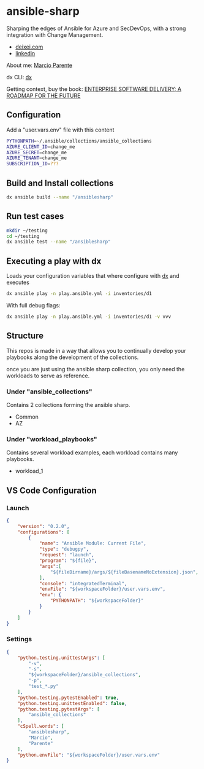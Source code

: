 # ansible-sharp

Sharping the edges of Ansible for Azure and SecDevOps, with a strong integration with Change Management.

- [deixei.com](http://www.deixei.com)
- [linkedin](https://www.linkedin.com/company/deixei/)

About me: [Marcio Parente](./ABOUTME.md)

dx CLI: [dx](https://github.com/deixei/dx)

Getting context, buy the book: [ENTERPRISE SOFTWARE DELIVERY: A ROADMAP FOR THE FUTURE]([./BOOK.md](https://www.amazon.de/-/en/Marcio-Parente/dp/B0CXTJZJ2X/ref=sr_1_2?crid=2WMPLAVA97359&dib=eyJ2IjoiMSJ9.uZ-anerlZaumQP_1MA3O82nuH7ArezxsMcK6KBZODqea9iaGz2-gYgIkJM-WjtN5IS6VTx5WR5iKzPgtzuiV-5x1GOJmqPAqhnxrd6cf8tztn4_asv3ZH_lowYizmFgSUN_dIez0twxJbu8FW3TtM8PcdqJlwrM5t0v-35s5C8sY56A0pTilntkej-vciGxkFw1ft_kbEdw7cSl6nzvTGVbi3kvRvg15JVx10B5rp80.ugVg-pG2AoXr7gUwn9QuYygFkcvyno9Vnhiipm-CmQg&dib_tag=se&keywords=enterprise+software+delivery&qid=1711349518&sprefix=%2Caps%2C82&sr=8-2))

## Configuration

Add a "user.vars.env" file with this content

```bash
PYTHONPATH=~/.ansible/collections/ansible_collections
AZURE_CLIENT_ID=change_me
AZURE_SECRET=change_me
AZURE_TENANT=change_me
SUBSCRIPTION_ID=???
```

## Build and Install collections

```bash
dx ansible build --name "/ansiblesharp"
```

## Run test cases

```bash
mkdir ~/testing
cd ~/testing
dx ansible test --name "/ansiblesharp"
```

## Executing a play with dx

Loads your configuration variables that where configure with [dx](https://github.com/deixei/dx) and executes

```bash
dx ansible play -n play.ansible.yml -i inventories/d1
```

With full debug flags:

```bash
dx ansible play -n play.ansible.yml -i inventories/d1 -v vvv
```

## Structure

This repos is made in a way that allows you to continually develop your playbooks along the development of the collections.

once you are just using the ansible sharp collection, you only need the workloads to serve as reference.

### Under "ansible_collections"

Contains 2 collections forming the ansible sharp.

- Common
- AZ

### Under "workload_playbooks"

Contains several workload examples, each workload contains many playbooks.

- workload_1

## VS Code Configuration

### Launch

```json
{
    "version": "0.2.0",
    "configurations": [
        {
            "name": "Ansible Module: Current File",
            "type": "debugpy",
            "request": "launch",
            "program": "${file}",
            "args":[
                "${fileDirname}/args/${fileBasenameNoExtension}.json",
            ],
            "console": "integratedTerminal",
            "envFile": "${workspaceFolder}/user.vars.env",
            "env": {
                "PYTHONPATH": "${workspaceFolder}"
            }
        }
    ]
}
```

### Settings

```json
{
    "python.testing.unittestArgs": [
        "-v",
        "-s",
        "${workspaceFolder}/ansible_collections",
        "-p",
        "test_*.py"
    ],
    "python.testing.pytestEnabled": true,
    "python.testing.unittestEnabled": false,
    "python.testing.pytestArgs": [
        "ansible_collections"
    ],
    "cSpell.words": [
        "ansiblesharp",
        "Marcio",
        "Parente"
    ],
    "python.envFile": "${workspaceFolder}/user.vars.env"
}
```
